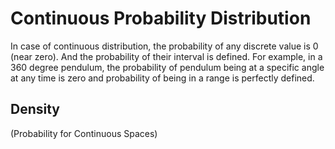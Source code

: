 # Continuous Probability Distribution
In case of continuous distribution, the probability of any discrete value is 0 (near zero). And the probability of their interval is defined. 
For example, in a 360 degree pendulum, the probability of pendulum being at a specific angle at any time is zero and probability of being in a range is perfectly defined.
## Density
(Probability for Continuous Spaces)


<!--stackedit_data:
eyJoaXN0b3J5IjpbLTEwNDg0OTY5OTAsLTIwODg3NDY2MTJdfQ
==
-->